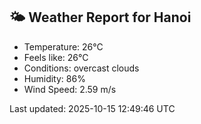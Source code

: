 <!-- WEATHER-START -->
## 🌤 Weather Report for Hanoi

- Temperature: 26°C
- Feels like: 26°C
- Conditions: overcast clouds
- Humidity: 86%
- Wind Speed: 2.59 m/s

Last updated: 2025-10-15 12:49:46 UTC
<!-- WEATHER-END -->

